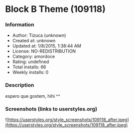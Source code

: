 # Block B Theme (109118)

### Information
- Author: Tizuca (unknown)
- Created at: unknown
- Updated at: 1/8/2015, 1:38:44 AM
- License: NO-REDISTRIBUTION
- Category: amordoce
- Rating: undefined
- Total installs: 66
- Weekly installs: 0


### Description
espero que gostem, hihi ^^


### Screenshots (links to userstyles.org)
![https://userstyles.org/style_screenshots/109118_after.jpeg](https://userstyles.org/style_screenshots/109118_after.jpeg)


